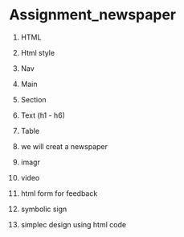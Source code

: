 # Assignment_newspaper
1. HTML
2. Html style
3. Nav
4. Main 
5. Section
6. Text (h1 - h6)
7. Table

8. we will creat a newspaper 
9. imagr
10. video
11. html form for feedback
12. symbolic sign
15. simplec design using html code
